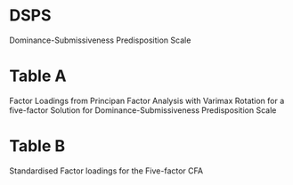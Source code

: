 # DSPS
Dominance-Submissiveness Predisposition Scale

# Table A
Factor Loadings from Principan Factor Analysis with Varimax Rotation for a five-factor Solution for Dominance-Submissiveness Predisposition Scale

# Table B
Standardised Factor loadings for the Five-factor CFA
